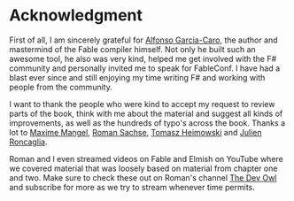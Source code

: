 # Acknowledgment

First of all, I am sincerely grateful for [Alfonso Garcia-Caro](https://twitter.com/alfonsogcnunez), the author and mastermind of the Fable compiler himself. Not only he built such an awesome tool, he also was very kind, helped me get involved with the F# community and personally invited me to speak for FableConf. I have had a blast ever since and still enjoying my time writing F# and working with people from the community.

I want to thank the people who were kind to accept my request to review parts of the book, think with me about the material and suggest all kinds of improvements, as well as the hundreds of typo's across the book. Thanks a lot to [Maxime Mangel](https://twitter.com/MangelMaxime), [Roman Sachse](https://twitter.com/R0MMSEN), [Tomasz Heimowski](https://twitter.com/theimowski) and [Julien Roncaglia](https://twitter.com/virtualblackfox).

Roman and I even streamed videos on Fable and Elmish on YouTube where we covered material that was loosely based on material from chapter one and two. Make sure to check these out on Roman's channel [The Dev Owl](https://www.youtube.com/channel/UCOX5DkLyqctM-wkOAU_mUpA) and subscribe for more as we try to stream whenever time permits.
